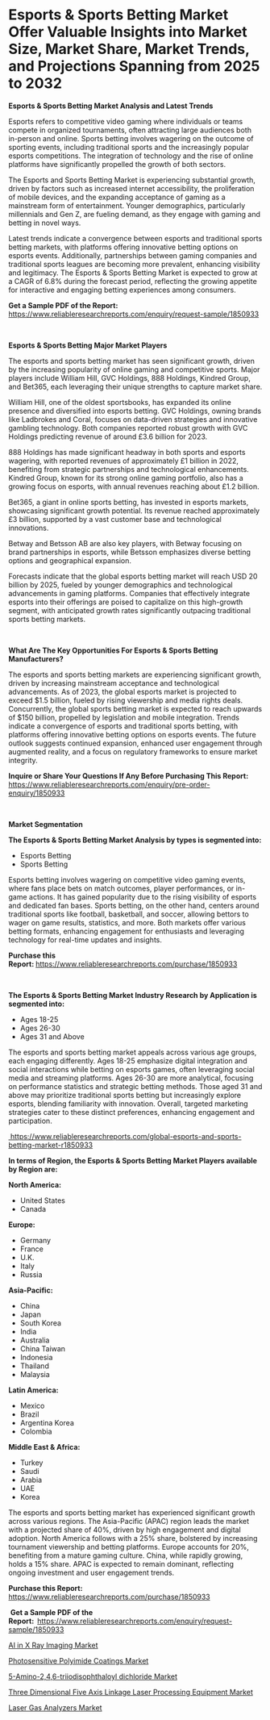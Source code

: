 <p><h1>Esports & Sports Betting Market Offer Valuable Insights into Market Size, Market Share, Market Trends, and Projections Spanning from 2025 to 2032</h1></p><p><strong>Esports & Sports Betting Market Analysis and Latest Trends</strong></p>
<p><p>Esports refers to competitive video gaming where individuals or teams compete in organized tournaments, often attracting large audiences both in-person and online. Sports betting involves wagering on the outcome of sporting events, including traditional sports and the increasingly popular esports competitions. The integration of technology and the rise of online platforms have significantly propelled the growth of both sectors.</p><p>The Esports and Sports Betting Market is experiencing substantial growth, driven by factors such as increased internet accessibility, the proliferation of mobile devices, and the expanding acceptance of gaming as a mainstream form of entertainment. Younger demographics, particularly millennials and Gen Z, are fueling demand, as they engage with gaming and betting in novel ways.</p><p>Latest trends indicate a convergence between esports and traditional sports betting markets, with platforms offering innovative betting options on esports events. Additionally, partnerships between gaming companies and traditional sports leagues are becoming more prevalent, enhancing visibility and legitimacy. The Esports & Sports Betting Market is expected to grow at a CAGR of 6.8% during the forecast period, reflecting the growing appetite for interactive and engaging betting experiences among consumers.</p></p>
<p><strong>Get a Sample PDF of the Report:&nbsp;</strong> <a href="https://www.reliableresearchreports.com/enquiry/request-sample/1850933?utm_campaign=9&utm_medium=2&utm_source=Github&utm_content=ia&utm_term=07012025&utm_id=esports-sports-betting">https://www.reliableresearchreports.com/enquiry/request-sample/1850933</a></p>
<p>&nbsp;</p>
<p><strong>Esports & Sports Betting Major Market Players</strong></p>
<p><p>The esports and sports betting market has seen significant growth, driven by the increasing popularity of online gaming and competitive sports. Major players include William Hill, GVC Holdings, 888 Holdings, Kindred Group, and Bet365, each leveraging their unique strengths to capture market share.</p><p>William Hill, one of the oldest sportsbooks, has expanded its online presence and diversified into esports betting. GVC Holdings, owning brands like Ladbrokes and Coral, focuses on data-driven strategies and innovative gambling technology. Both companies reported robust growth with GVC Holdings predicting revenue of around £3.6 billion for 2023.</p><p>888 Holdings has made significant headway in both sports and esports wagering, with reported revenues of approximately £1 billion in 2022, benefiting from strategic partnerships and technological enhancements. Kindred Group, known for its strong online gaming portfolio, also has a growing focus on esports, with annual revenues reaching about £1.2 billion.</p><p>Bet365, a giant in online sports betting, has invested in esports markets, showcasing significant growth potential. Its revenue reached approximately £3 billion, supported by a vast customer base and technological innovations.</p><p>Betway and Betsson AB are also key players, with Betway focusing on brand partnerships in esports, while Betsson emphasizes diverse betting options and geographical expansion. </p><p>Forecasts indicate that the global esports betting market will reach USD 20 billion by 2025, fueled by younger demographics and technological advancements in gaming platforms. Companies that effectively integrate esports into their offerings are poised to capitalize on this high-growth segment, with anticipated growth rates significantly outpacing traditional sports betting markets.</p></p>
<p>&nbsp;</p>
<p><strong>What Are The Key Opportunities For Esports & Sports Betting Manufacturers?</strong></p>
<p><p>The esports and sports betting markets are experiencing significant growth, driven by increasing mainstream acceptance and technological advancements. As of 2023, the global esports market is projected to exceed $1.5 billion, fueled by rising viewership and media rights deals. Concurrently, the global sports betting market is expected to reach upwards of $150 billion, propelled by legislation and mobile integration. Trends indicate a convergence of esports and traditional sports betting, with platforms offering innovative betting options on esports events. The future outlook suggests continued expansion, enhanced user engagement through augmented reality, and a focus on regulatory frameworks to ensure market integrity.</p></p>
<p><strong>Inquire or Share Your Questions If Any Before Purchasing This Report:</strong> <a href="https://www.reliableresearchreports.com/enquiry/pre-order-enquiry/1850933?utm_campaign=9&utm_medium=2&utm_source=Github&utm_content=ia&utm_term=07012025&utm_id=esports-sports-betting">https://www.reliableresearchreports.com/enquiry/pre-order-enquiry/1850933</a></p>
<p>&nbsp;</p>
<p><strong>Market Segmentation</strong></p>
<p><strong>The Esports & Sports Betting Market Analysis by types is segmented into:</strong></p>
<p><ul><li>Esports Betting</li><li>Sports Betting</li></ul></p>
<p><p>Esports betting involves wagering on competitive video gaming events, where fans place bets on match outcomes, player performances, or in-game actions. It has gained popularity due to the rising visibility of esports and dedicated fan bases. Sports betting, on the other hand, centers around traditional sports like football, basketball, and soccer, allowing bettors to wager on game results, statistics, and more. Both markets offer various betting formats, enhancing engagement for enthusiasts and leveraging technology for real-time updates and insights.</p></p>
<p><strong>Purchase this Report:&nbsp;</strong><a href="https://www.reliableresearchreports.com/purchase/1850933?utm_campaign=9&utm_medium=2&utm_source=Github&utm_content=ia&utm_term=07012025&utm_id=esports-sports-betting">https://www.reliableresearchreports.com/purchase/1850933</a></p>
<p>&nbsp;</p>
<p><strong>The Esports & Sports Betting Market Industry Research by Application is segmented into:</strong></p>
<p><ul><li>Ages 18-25</li><li>Ages 26-30</li><li>Ages 31 and Above</li></ul></p>
<p><p>The esports and sports betting market appeals across various age groups, each engaging differently. Ages 18-25 emphasize digital integration and social interactions while betting on esports games, often leveraging social media and streaming platforms. Ages 26-30 are more analytical, focusing on performance statistics and strategic betting methods. Those aged 31 and above may prioritize traditional sports betting but increasingly explore esports, blending familiarity with innovation. Overall, targeted marketing strategies cater to these distinct preferences, enhancing engagement and participation.</p></p>
<p><a href="https://www.reliableresearchreports.com/global-esports-and-sports-betting-market-r1850933?utm_campaign=9&utm_medium=2&utm_source=Github&utm_content=ia&utm_term=07012025&utm_id=esports-sports-betting">&nbsp;https://www.reliableresearchreports.com/global-esports-and-sports-betting-market-r1850933</a></p>
<p><strong>In terms of Region, the Esports & Sports Betting Market Players available by Region are:</strong></p>
<p>
    <p> <strong> North America: </strong>
        <ul>
            <li>United States</li>
            <li>Canada</li>
        </ul>
        </p> 
    <p> <strong> Europe: </strong>
        <ul>
            <li>Germany</li>
            <li>France</li>
            <li>U.K.</li>
            <li>Italy</li>
            <li>Russia</li>
        </ul>
        </p> 
    <p> <strong> Asia-Pacific: </strong>
        <ul>
            <li>China</li>
            <li>Japan</li>
            <li>South Korea</li>
            <li>India</li>
            <li>Australia</li>
            <li>China Taiwan</li>
            <li>Indonesia</li>
            <li>Thailand</li>
            <li>Malaysia</li>
        </ul>
        </p> 
    <p> <strong> Latin America: </strong>
        <ul>
            <li>Mexico</li>
            <li>Brazil</li>
            <li>Argentina Korea</li>
            <li>Colombia</li>
        </ul>
        </p> 
    <p> <strong> Middle East & Africa: </strong>
        <ul>
            <li>Turkey</li>
            <li>Saudi</li>
            <li>Arabia</li>
            <li>UAE</li>
            <li>Korea</li>
        </ul>
    </p>
    </p>
<p><p>The esports and sports betting market has experienced significant growth across various regions. The Asia-Pacific (APAC) region leads the market with a projected share of 40%, driven by high engagement and digital adoption. North America follows with a 25% share, bolstered by increasing tournament viewership and betting platforms. Europe accounts for 20%, benefiting from a mature gaming culture. China, while rapidly growing, holds a 15% share. APAC is expected to remain dominant, reflecting ongoing investment and user engagement trends.</p></p>
<p><strong>Purchase this Report: </strong><a href="https://www.reliableresearchreports.com/purchase/1850933?utm_campaign=9&utm_medium=2&utm_source=Github&utm_content=ia&utm_term=07012025&utm_id=esports-sports-betting">https://www.reliableresearchreports.com/purchase/1850933</a></p>
<p>&nbsp;<strong>Get a Sample PDF of the Report:&nbsp;&nbsp;</strong><a href="https://www.reliableresearchreports.com/enquiry/request-sample/1850933?utm_campaign=9&utm_medium=2&utm_source=Github&utm_content=ia&utm_term=07012025&utm_id=esports-sports-betting">https://www.reliableresearchreports.com/enquiry/request-sample/1850933</a></p>
<p><strong></strong></p>
<p><p><a href="https://github.com/ulyssacrayne00231/Market-Research-Report-List-1/blob/main/ai-in-x-ray-imaging-market.md?utm_campaign=9&utm_medium=2&utm_source=Github&utm_content=ia&utm_term=07012025&utm_id=esports-sports-betting">AI in X Ray Imaging Market</a></p><p><a href="https://github.com/manesros8/Market-Research-Report-List-1/blob/main/photosensitive-polyimide-coatings-market.md?utm_campaign=9&utm_medium=2&utm_source=Github&utm_content=ia&utm_term=07012025&utm_id=esports-sports-betting">Photosensitive Polyimide Coatings Market</a></p><p><a href="https://github.com/WashimHussain441/Market-Research-Report-List-1/blob/main/5-amino-246-triiodisophthaloyl-dichloride-market.md?utm_campaign=9&utm_medium=2&utm_source=Github&utm_content=ia&utm_term=07012025&utm_id=esports-sports-betting">5-Amino-2,4,6-triiodisophthaloyl dichloride Market</a></p><p><a href="https://github.com/hgf64gh/Market-Research-Report-List-1/blob/main/three-dimensional-five-axis-linkage-laser-processing-equipment-market.md?utm_campaign=9&utm_medium=2&utm_source=Github&utm_content=ia&utm_term=07012025&utm_id=esports-sports-betting">Three Dimensional Five Axis Linkage Laser Processing Equipment Market</a></p><p><a href="https://github.com/SanjidaMahmud54/Market-Research-Report-List-1/blob/main/laser-gas-analyzers-market.md?utm_campaign=9&utm_medium=2&utm_source=Github&utm_content=ia&utm_term=07012025&utm_id=esports-sports-betting">Laser Gas Analyzers Market</a></p></p>